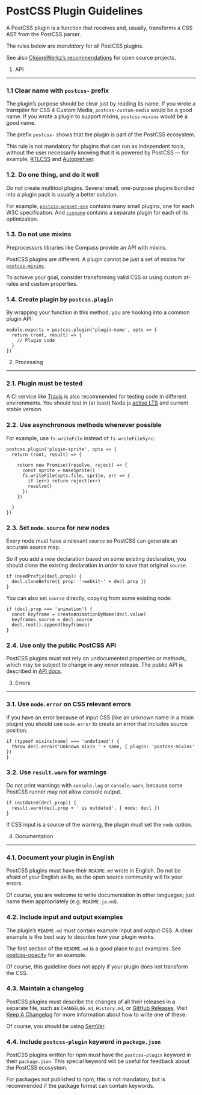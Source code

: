 PostCSS Plugin Guidelines
=========================

A PostCSS plugin is a function that receives and, usually, transforms a CSS AST from the PostCSS parser.

The rules below are *mandatory* for all PostCSS plugins.

See also [ClojureWerkz’s recommendations](http://blog.clojurewerkz.org/blog/2013/04/20/how-to-make-your-open-source-project-really-awesome/) for open source projects.

1. API
------

### 1.1 Clear name with `postcss-` prefix

The plugin’s purpose should be clear just by reading its name. If you wrote a transpiler for CSS 4 Custom Media, `postcss-custom-media` would be a good name. If you wrote a plugin to support mixins, `postcss-mixins` would be a good name.

The prefix `postcss-` shows that the plugin is part of the PostCSS ecosystem.

This rule is not mandatory for plugins that can run as independent tools, without the user necessarily knowing that it is powered by PostCSS — for example, [RTLCSS](https://rtlcss.com/) and [Autoprefixer](https://github.com/postcss/autoprefixer).

### 1.2. Do one thing, and do it well

Do not create multitool plugins. Several small, one-purpose plugins bundled into a plugin pack is usually a better solution.

For example, [`postcss-preset-env`](https://preset-env.cssdb.org/) contains many small plugins, one for each W3C specification. And [`cssnano`](https://github.com/ben-eb/cssnano) contains a separate plugin for each of its optimization.

### 1.3. Do not use mixins

Preprocessors libraries like Compass provide an API with mixins.

PostCSS plugins are different. A plugin cannot be just a set of mixins for [`postcss-mixins`](https://github.com/postcss/postcss-mixins).

To achieve your goal, consider transforming valid CSS or using custom at-rules and custom properties.

### 1.4. Create plugin by `postcss.plugin`

By wrapping your function in this method, you are hooking into a common plugin API:

    module.exports = postcss.plugin('plugin-name', opts => {
      return (root, result) => {
        // Plugin code
      }
    })

2. Processing
-------------

### 2.1. Plugin must be tested

A CI service like [Travis](https://travis-ci.org/) is also recommended for testing code in different environments. You should test in (at least) Node.js [active LTS](https://github.com/nodejs/LTS) and current stable version.

### 2.2. Use asynchronous methods whenever possible

For example, use `fs.writeFile` instead of `fs.writeFileSync`:

    postcss.plugin('plugin-sprite', opts => {
      return (root, result) => {

        return new Promise((resolve, reject) => {
          const sprite = makeSprite()
          fs.writeFile(opts.file, sprite, err => {
            if (err) return reject(err)
            resolve()
          })
        })

      }
    })

### 2.3. Set `node.source` for new nodes

Every node must have a relevant `source` so PostCSS can generate an accurate source map.

So if you add a new declaration based on some existing declaration, you should clone the existing declaration in order to save that original `source`.

    if (needPrefix(decl.prop)) {
      decl.cloneBefore({ prop: '-webkit-' + decl.prop })
    }

You can also set `source` directly, copying from some existing node:

    if (decl.prop === 'animation') {
      const keyframe = createAnimationByName(decl.value)
      keyframes.source = decl.source
      decl.root().append(keyframes)
    }

### 2.4. Use only the public PostCSS API

PostCSS plugins must not rely on undocumented properties or methods, which may be subject to change in any minor release. The public API is described in [API docs](http://api.postcss.org/).

3. Errors
---------

### 3.1. Use `node.error` on CSS relevant errors

If you have an error because of input CSS (like an unknown name in a mixin plugin) you should use `node.error` to create an error that includes source position:

    if (typeof mixins[name] === 'undefined') {
      throw decl.error('Unknown mixin ' + name, { plugin: 'postcss-mixins' })
    }

### 3.2. Use `result.warn` for warnings

Do not print warnings with `console.log` or `console.warn`, because some PostCSS runner may not allow console output.

    if (outdated(decl.prop)) {
      result.warn(decl.prop + ' is outdated', { node: decl })
    }

If CSS input is a source of the warning, the plugin must set the `node` option.

4. Documentation
----------------

### 4.1. Document your plugin in English

PostCSS plugins must have their `README.md` wrote in English. Do not be afraid of your English skills, as the open source community will fix your errors.

Of course, you are welcome to write documentation in other languages; just name them appropriately (e.g. `README.ja.md`).

### 4.2. Include input and output examples

The plugin’s `README.md` must contain example input and output CSS. A clear example is the best way to describe how your plugin works.

The first section of the `README.md` is a good place to put examples. See [postcss-opacity](https://github.com/iamvdo/postcss-opacity) for an example.

Of course, this guideline does not apply if your plugin does not transform the CSS.

### 4.3. Maintain a changelog

PostCSS plugins must describe the changes of all their releases in a separate file, such as `CHANGELOG.md`, `History.md`, or [GitHub Releases](https://help.github.com/articles/creating-releases/). Visit [Keep A Changelog](http://keepachangelog.com/) for more information about how to write one of these.

Of course, you should be using [SemVer](http://semver.org/).

### 4.4. Include `postcss-plugin` keyword in `package.json`

PostCSS plugins written for npm must have the `postcss-plugin` keyword in their `package.json`. This special keyword will be useful for feedback about the PostCSS ecosystem.

For packages not published to npm, this is not mandatory, but is recommended if the package format can contain keywords.

